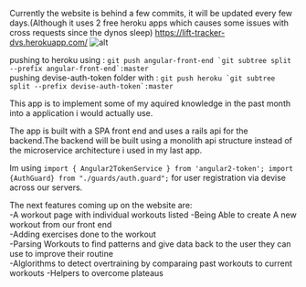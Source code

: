 Currently the website is behind a few commits, it will be updated every few days.(Although it uses 2 free heroku apps which causes some issues with cross requests since the dynos sleep)
https://lift-tracker-dvs.herokuapp.com/
![alt](https://github.com/DaniVSainz/bodybuilding-angular/blob/master/ang4bodybuilding.gif)  

pushing to heroku using : ```git push angular-front-end `git subtree split --prefix angular-front-end`:master```  
pushing devise-auth-token folder with : ```git push heroku `git subtree split --prefix devise-auth-token`:master```

This app is to implement some of my aquired knowledge in the past month into a application i would actually use.

The app is built with a SPA front end and uses a rails api for the backend.The backend will be built using a monolith api structure instead of the microservice architecture i used in my last app.

Im  using ```import { Angular2TokenService } from 'angular2-token';
import {AuthGuard} from "./guards/auth.guard";``` for user registration via devise across our servers.

The next features coming up on the website are:  
-A workout page with individual workouts listed
-Being Able to create A new workout from our front end  
-Adding exercises done to the workout  
-Parsing Workouts to find patterns and give data back to the user they can use to improve their routine  
-Alglorithms to detect overtraining by comparaing past workouts to current workouts 
-Helpers to overcome plateaus 


